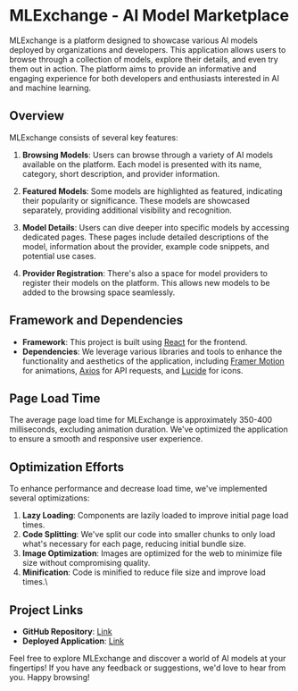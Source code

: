 # MLExchange - AI Model Marketplace

MLExchange is a platform designed to showcase various AI models deployed by organizations and developers. This application allows users to browse through a collection of models, explore their details, and even try them out in action. The platform aims to provide an informative and engaging experience for both developers and enthusiasts interested in AI and machine learning.

## Overview

MLExchange consists of several key features:

1. **Browsing Models**: Users can browse through a variety of AI models available on the platform. Each model is presented with its name, category, short description, and provider information.

2. **Featured Models**: Some models are highlighted as featured, indicating their popularity or significance. These models are showcased separately, providing additional visibility and recognition.

3. **Model Details**: Users can dive deeper into specific models by accessing dedicated pages. These pages include detailed descriptions of the model, information about the provider, example code snippets, and potential use cases.

4. **Provider Registration**: There's also a space for model providers to register their models on the platform. This allows new models to be added to the browsing space seamlessly.

## Framework and Dependencies

- **Framework**: This project is built using [React](https://reactjs.org/) for the frontend.
- **Dependencies**: We leverage various libraries and tools to enhance the functionality and aesthetics of the application, including [Framer Motion](https://www.framer.com/motion/) for animations, [Axios](https://axios-http.com/) for API requests, and [Lucide](https://github.com/lucide-icons/lucide) for icons.

## Page Load Time

The average page load time for MLExchange is approximately 350-400 milliseconds, excluding animation duration. We've optimized the application to ensure a smooth and responsive user experience.

## Optimization Efforts

To enhance performance and decrease load time, we've implemented several optimizations:

1. **Lazy Loading**: Components are lazily loaded to improve initial page load times.
2. **Code Splitting**: We've split our code into smaller chunks to only load what's necessary for each page, reducing initial bundle size.
3. **Image Optimization**: Images are optimized for the web to minimize file size without compromising quality.
4. **Minification**: Code is minified to reduce file size and improve load times.\

## Project Links

- **GitHub Repository**: [Link](https://github.com/yourusername/ml-exchange](https://github.com/DeepakSilaych/atlan/))
- **Deployed Application**: [Link](https://mlexchange.netlify.app/)

Feel free to explore MLExchange and discover a world of AI models at your fingertips! If you have any feedback or suggestions, we'd love to hear from you. Happy browsing!
